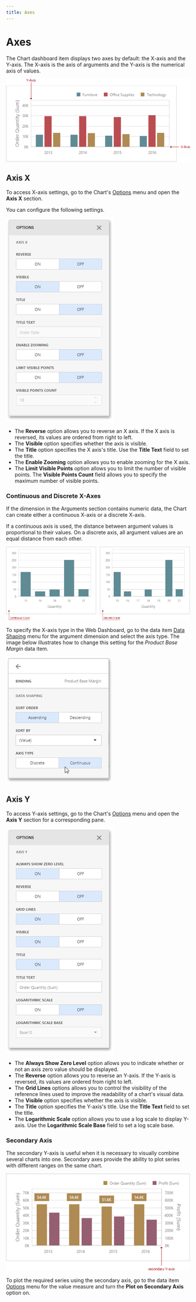 ```yaml
---
title: Axes
---
```

# Axes
The Chart dashboard item displays two axes by default: the X-axis and the Y-axis. The X-axis is the axis of arguments and the Y-axis is the numerical axis of values.

![wdd-chart-axis](../../../../images/Img125609.png)

## Axis X
To access X-axis settings, go to the Chart's [Options](../../../../../dashboard-for-web/articles/web-dashboard-designer-mode/ui-elements/dashboard-item-menu.md) menu and open the **Axis X** section.

You can configure the following settings.

![wdd-chart-axis-x-options](../../../../images/Img125610.png)
* The **Reverse** option allows you to reverse an X axis. If the X axis is reversed, its values are ordered from right to left.
* The **Visible** option specifies whether the axis is visible.
* The **Title** option specifies the X axis's title. Use the **Title Text** field to set the title.
* The **Enable Zooming** option allows you to enable zooming for the X axis.
* The **Limit Visible Points** option allows you to limit the number of visible points. The **Visible Points Count** field allows you to specify the maximum number of visible points.

### Continuous and Discrete X-Axes

If the dimension in the Arguments section contains numeric data, the Chart can create either a continuous X-axis or a discrete X-axis.

If a continuous axis is used, the distance between argument values is proportional to their values. On a discrete axis, all argument values are an equal distance from each other.

![wdd-chart-discrete-axis](../../../../images/Img125612.png)

To specify the X-axis type in the Web Dashboard, go to the data item [Data Shaping](../../../../../dashboard-for-web/articles/web-dashboard-designer-mode/ui-elements/data-item-menu.md) menu for the argument dimension and select the axis type. The image below illustrates how to change this setting for the _Product Base Margin_ data item.

![wdd-chart-discrete-axis-option](../../../../images/Img125613.png)

## Axis Y
To access Y-axis settings, go to the Chart's [Options](../../../../../dashboard-for-web/articles/web-dashboard-designer-mode/ui-elements/dashboard-item-menu.md) menu and open the **Axis Y** section for a corresponding pane.

![wdd-chart-axis-y-options](../../../../images/Img125611.png)
* The **Always Show Zero Level** option allows you to indicate whether or not an axis zero value should be displayed.
* The **Reverse** option allows you to reverse an Y-axis. If the Y-axis is reversed, its values are ordered from right to left.
* The **Grid Lines** options allows you to control the visibility of the reference lines used to improve the readability of a chart's visual data.
* The **Visible** option specifies whether the axis is visible.
* The **Title** option specifies the Y-axis's title. Use the **Title Text** field to set the title.
* The **Logarithmic Scale** option allows you to use a log scale to display Y-axis. Use the **Logarithmic Scale Base** field to set a log scale base.

### Secondary Axis

The secondary Y-axis is useful when it is necessary to visually combine several charts into one. Secondary axes provide the ability to plot series with different ranges on the same chart.

![wdd-chart-secondary-y-axis](../../../../images/Img125608.png)

To plot the required series using the secondary axis, go to the data item [Options](../../../../../dashboard-for-web/articles/web-dashboard-designer-mode/ui-elements/data-item-menu.md) menu for the value measure and turn the **Plot on Secondary Axis** option on.